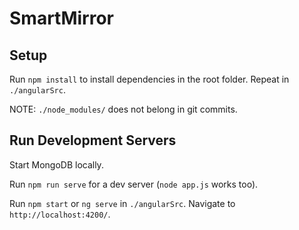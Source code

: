 # SmartMirror

## Setup

Run `npm install` to install dependencies in the root folder. Repeat in `./angularSrc`.

NOTE: `./node_modules/` does not belong in git commits.

## Run Development Servers

Start MongoDB locally.

Run `npm run serve` for a dev server (`node app.js` works too).

Run `npm start` or `ng serve` in `./angularSrc`. Navigate to `http://localhost:4200/`.
